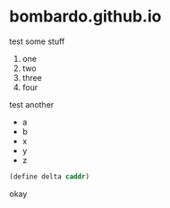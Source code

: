 # bombardo.github.io

test some stuff

1. one
2. two
3. three
3. four

test another

- a
- b
 - x
 - y
 - z

```lisp
(define delta caddr)
```
okay
